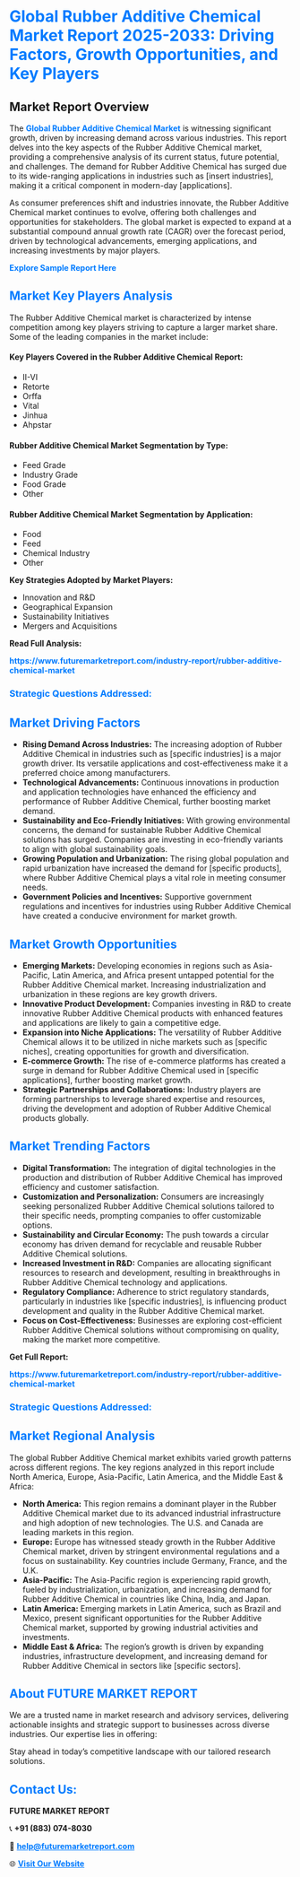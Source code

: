 <h1 style="color: #007BFF;">Global Rubber Additive Chemical Market Report 2025-2033: Driving Factors, Growth Opportunities, and Key Players</h1>

<section id="overview">
<h2>Market Report Overview</h2>
<p>The <a href="https://www.futuremarketreport.com/industry-report/rubber-additive-chemical-market" style="color: #007BFF; text-decoration: none;"><strong>Global Rubber Additive Chemical Market</strong></a> is witnessing significant growth, driven by increasing demand across various industries. This report delves into the key aspects of the Rubber Additive Chemical market, providing a comprehensive analysis of its current status, future potential, and challenges. The demand for Rubber Additive Chemical has surged due to its wide-ranging applications in industries such as [insert industries], making it a critical component in modern-day [applications].</p>
<p>As consumer preferences shift and industries innovate, the Rubber Additive Chemical market continues to evolve, offering both challenges and opportunities for stakeholders. The global market is expected to expand at a substantial compound annual growth rate (CAGR) over the forecast period, driven by technological advancements, emerging applications, and increasing investments by major players.</p>
</section>

<section id="overview">
<p><a href="https://www.futuremarketreport.com/request-sample/reportId=35889" style="color: #007BFF; text-decoration: none;"><strong>Explore Sample Report Here</strong></a></p>
</section>

<section id="key-players">
<h2 style="color: #007BFF;">Market Key Players Analysis</h2>
<p>The Rubber Additive Chemical market is characterized by intense competition among key players striving to capture a larger market share. Some of the leading companies in the market include:</p>
<h4>Key Players Covered in the Rubber Additive Chemical Report:</h4>
<ul><li>II-VI</li><li>Retorte</li><li>Orffa</li><li>Vital</li><li>Jinhua</li><li>Ahpstar</li></ul>
<h4>Rubber Additive Chemical Market Segmentation by Type:</h4>
<ul><li>Feed Grade</li><li>Industry Grade</li><li>Food Grade</li><li>Other</li></ul>

<h4>Rubber Additive Chemical Market Segmentation by Application:</h4>
<ul><li>Food</li><li>Feed</li><li>Chemical Industry</li><li>Other</li></ul>
<p><strong>Key Strategies Adopted by Market Players:</strong></p>
<ul>
<li>Innovation and R&D</li>
<li>Geographical Expansion</li>
<li>Sustainability Initiatives</li>
<li>Mergers and Acquisitions</li>
</ul>
</section>

<section>
<p><strong>Read Full Analysis: </strong></p><a href="https://www.futuremarketreport.com/industry-report/rubber-additive-chemical-market" style="color: #007BFF; text-decoration: none;"><strong>https://www.futuremarketreport.com/industry-report/rubber-additive-chemical-market</strong></a>
<h3 style="color: #007BFF;">Strategic Questions Addressed:</h3>
</section>

<section id="driving-factors">
<h2 style="color: #007BFF;">Market Driving Factors</h2>
<ul>
<li><strong>Rising Demand Across Industries:</strong> The increasing adoption of Rubber Additive Chemical in industries such as [specific industries] is a major growth driver. Its versatile applications and cost-effectiveness make it a preferred choice among manufacturers.</li>
<li><strong>Technological Advancements:</strong> Continuous innovations in production and application technologies have enhanced the efficiency and performance of Rubber Additive Chemical, further boosting market demand.</li>
<li><strong>Sustainability and Eco-Friendly Initiatives:</strong> With growing environmental concerns, the demand for sustainable Rubber Additive Chemical solutions has surged. Companies are investing in eco-friendly variants to align with global sustainability goals.</li>
<li><strong>Growing Population and Urbanization:</strong> The rising global population and rapid urbanization have increased the demand for [specific products], where Rubber Additive Chemical plays a vital role in meeting consumer needs.</li>
<li><strong>Government Policies and Incentives:</strong> Supportive government regulations and incentives for industries using Rubber Additive Chemical have created a conducive environment for market growth.</li>
</ul>
</section>

<section id="growth-opportunities">
<h2 style="color: #007BFF;">Market Growth Opportunities</h2>
<ul>
<li><strong>Emerging Markets:</strong> Developing economies in regions such as Asia-Pacific, Latin America, and Africa present untapped potential for the Rubber Additive Chemical market. Increasing industrialization and urbanization in these regions are key growth drivers.</li>
<li><strong>Innovative Product Development:</strong> Companies investing in R&D to create innovative Rubber Additive Chemical products with enhanced features and applications are likely to gain a competitive edge.</li>
<li><strong>Expansion into Niche Applications:</strong> The versatility of Rubber Additive Chemical allows it to be utilized in niche markets such as [specific niches], creating opportunities for growth and diversification.</li>
<li><strong>E-commerce Growth:</strong> The rise of e-commerce platforms has created a surge in demand for Rubber Additive Chemical used in [specific applications], further boosting market growth.</li>
<li><strong>Strategic Partnerships and Collaborations:</strong> Industry players are forming partnerships to leverage shared expertise and resources, driving the development and adoption of Rubber Additive Chemical products globally.</li>
</ul>
</section>

<section id="trending-factors">
<h2 style="color: #007BFF;">Market Trending Factors</h2>
<ul>
<li><strong>Digital Transformation:</strong> The integration of digital technologies in the production and distribution of Rubber Additive Chemical has improved efficiency and customer satisfaction.</li>
<li><strong>Customization and Personalization:</strong> Consumers are increasingly seeking personalized Rubber Additive Chemical solutions tailored to their specific needs, prompting companies to offer customizable options.</li>
<li><strong>Sustainability and Circular Economy:</strong> The push towards a circular economy has driven demand for recyclable and reusable Rubber Additive Chemical solutions.</li>
<li><strong>Increased Investment in R&D:</strong> Companies are allocating significant resources to research and development, resulting in breakthroughs in Rubber Additive Chemical technology and applications.</li>
<li><strong>Regulatory Compliance:</strong> Adherence to strict regulatory standards, particularly in industries like [specific industries], is influencing product development and quality in the Rubber Additive Chemical market.</li>
<li><strong>Focus on Cost-Effectiveness:</strong> Businesses are exploring cost-efficient Rubber Additive Chemical solutions without compromising on quality, making the market more competitive.</li>
</ul>
</section>

<section>
<p><strong>Get Full Report: </strong></p><a href="https://www.futuremarketreport.com/industry-report/rubber-additive-chemical-market" style="color: #007BFF; text-decoration: none;"><strong>https://www.futuremarketreport.com/industry-report/rubber-additive-chemical-market</strong></a>
<h3 style="color: #007BFF;">Strategic Questions Addressed:</h3>
</section>


<section id="regional-analysis">
<h2 style="color: #007BFF;">Market Regional Analysis</h2>
<p>The global Rubber Additive Chemical market exhibits varied growth patterns across different regions. The key regions analyzed in this report include North America, Europe, Asia-Pacific, Latin America, and the Middle East & Africa:</p>
<ul>
<li><strong>North America:</strong> This region remains a dominant player in the Rubber Additive Chemical market due to its advanced industrial infrastructure and high adoption of new technologies. The U.S. and Canada are leading markets in this region.</li>
<li><strong>Europe:</strong> Europe has witnessed steady growth in the Rubber Additive Chemical market, driven by stringent environmental regulations and a focus on sustainability. Key countries include Germany, France, and the U.K.</li>
<li><strong>Asia-Pacific:</strong> The Asia-Pacific region is experiencing rapid growth, fueled by industrialization, urbanization, and increasing demand for Rubber Additive Chemical in countries like China, India, and Japan.</li>
<li><strong>Latin America:</strong> Emerging markets in Latin America, such as Brazil and Mexico, present significant opportunities for the Rubber Additive Chemical market, supported by growing industrial activities and investments.</li>
<li><strong>Middle East & Africa:</strong> The region’s growth is driven by expanding industries, infrastructure development, and increasing demand for Rubber Additive Chemical in sectors like [specific sectors].</li>
</ul>
</section>

<footer>
<h2 style="color: #007BFF;">About FUTURE MARKET REPORT</h2>
<p>We are a trusted name in market research and advisory services, delivering actionable insights and strategic support to businesses across diverse industries. Our expertise lies in offering:</p>

<p>Stay ahead in today’s competitive landscape with our tailored research solutions.</p>

<h2 style="color: #007BFF;">Contact Us:</h2>
<p><strong>FUTURE MARKET REPORT</strong></p>
<p>📞 <strong>+91 (883) 074-8030</strong></p>
<p>📧 <strong><a href="mailto:help@futuremarketreport.com" style="color: #007BFF;">help@futuremarketreport.com</a></strong></p>
<p>🌐 <strong><a href="https://www.futuremarketreport.com/" style="color: #007BFF;">Visit Our Website</a></strong></p>
</footer>